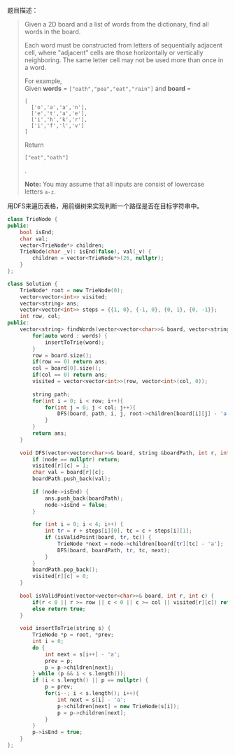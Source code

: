题目描述：

> Given a 2D board and a list of words from the dictionary, find all words in the board.
>
> Each word must be constructed from letters of sequentially adjacent cell, where "adjacent" cells are those horizontally or vertically neighboring. The same letter cell may not be used more than once in a word.
>
> For example,
> Given **words** = `["oath","pea","eat","rain"]` and **board** =
>
> ```
> [
>   ['o','a','a','n'],
>   ['e','t','a','e'],
>   ['i','h','k','r'],
>   ['i','f','l','v']
> ]
>
> ```
>
> Return 
>
> ```
> ["eat","oath"]
> ```
>
> .
>
> **Note:**
> You may assume that all inputs are consist of lowercase letters `a-z`.

用DFS来遍历表格，用前缀树来实现判断一个路径是否在目标字符串中。

```c++
class TrieNode {
public:
    bool isEnd;
    char val;
    vector<TrieNode*> children;
    TrieNode(char _v): isEnd(false), val(_v) {
        children = vector<TrieNode*>(26, nullptr);
    }
};

class Solution {
    TrieNode* root = new TrieNode(0);
    vector<vector<int>> visited;
    vector<string> ans;
    vector<vector<int>> steps = {{1, 0}, {-1, 0}, {0, 1}, {0, -1}};
    int row, col;
public:
    vector<string> findWords(vector<vector<char>>& board, vector<string>& words) {
        for(auto word : words) {
            insertToTrie(word);
        }
        row = board.size();
        if(row == 0) return ans;
        col = board[0].size();
        if(col == 0) return ans;
        visited = vector<vector<int>>(row, vector<int>(col, 0));
        
        string path;
        for(int i = 0; i < row; i++){
            for(int j = 0; j < col; j++){
                DFS(board, path, i, j, root->children[board[i][j] - 'a']);
            }
        }
        return ans;
    }
    
    void DFS(vector<vector<char>>& board, string &boardPath, int r, int c, TrieNode *node) {
        if (node == nullptr) return;
        visited[r][c] = 1;
        char val = board[r][c];
        boardPath.push_back(val);
        
        if (node->isEnd) {
            ans.push_back(boardPath); 
            node->isEnd = false;
        }
        
        for (int i = 0; i < 4; i++) {
            int tr = r + steps[i][0], tc = c + steps[i][1];
            if (isValidPoint(board, tr, tc)) {
                TrieNode *next = node->children[board[tr][tc] - 'a'];
                DFS(board, boardPath, tr, tc, next);
            }
        }
        boardPath.pop_back();
        visited[r][c] = 0;
    }
    
    bool isValidPoint(vector<vector<char>>& board, int r, int c) {
        if(r < 0 || r >= row || c < 0 || c >= col || visited[r][c]) return false;
        else return true;
    }
    
    void insertToTrie(string s) {
        TrieNode *p = root, *prev;
        int i = 0;
        do {
            int next = s[i++] - 'a';
            prev = p;
            p = p->children[next];
        } while (p && i < s.length());
        if (i < s.length() || p == nullptr) {
            p = prev;
            for(i--; i < s.length(); i++){
                int next = s[i] - 'a';
                p->children[next] = new TrieNode(s[i]);
                p = p->children[next];
            }
        }
        p->isEnd = true;
    }
};
```

